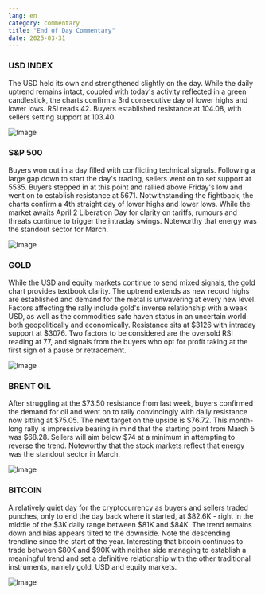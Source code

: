 ```yaml
---
lang: en
category: commentary
title: "End of Day Commentary"
date: 2025-03-31
---
```


### USD INDEX

The USD held its own and strengthened slightly on the day. While the daily uptrend remains intact, coupled with today's activity reflected in a green candlestick, the charts confirm a 3rd consecutive day of lower highs and lower lows. RSI reads 42. Buyers established resistance at 104.08, with sellers setting support at 103.40. 

![Image](https://markleighedu.github.io/img/Mar-2025/31-Mar-2025/usdindex.jpg)

### S&P 500

Buyers won out in a day filled with conflicting technical signals. Following a large gap down to start the day's trading, sellers went on to set support at 5535. Buyers stepped in at this point and rallied above Friday's low and went on to establish resistance at 5671. Notwithstanding the fightback, the charts confirm a 4th straight day of lower highs and lower lows. While the market awaits April 2 Liberation Day for clarity on tariffs, rumours and threats continue to trigger the intraday swings. Noteworthy that energy was the standout sector for March.

![Image](https://markleighedu.github.io/img/Mar-2025/31-Mar-2025/sp500.jpg)

### GOLD

While the USD and equity markets continue to send mixed signals, the gold chart provides textbook clarity. The uptrend extends as new record highs are established and demand for the metal is unwavering at every new level. Factors affecting the rally include gold's inverse relationship with a weak USD, as well as the commodities safe haven status in an uncertain world both geopolitically and economically. Resistance sits at $3126 with intraday support at $3076. Two factors to be considered are the oversold RSI reading at 77, and signals from the buyers who opt for profit taking at the first sign of a pause or retracement. 

![Image](https://markleighedu.github.io/img/Mar-2025/31-Mar-2025/brentoil.jpg)

### BRENT OIL

After struggling at the $73.50 resistance from last week, buyers confirmed the demand for oil and went on to rally convincingly with daily resistance now sitting at $75.05. The next target on the upside is $76.72. This month- long rally is impressive bearing in mind that the starting point from March 5 was $68.28. Sellers will aim below $74 at a minimum in attempting to reverse the trend. Noteworthy that the stock markets reflect that energy was the standout sector in March. 

![Image](https://markleighedu.github.io/img/Mar-2025/31-Mar-2025/bitcoin.jpg)

### BITCOIN

A relatively quiet day for the cryptocurrency as buyers and sellers traded punches, only to end the day back where it started, at $82.6K - right in the middle of the $3K daily range between $81K and $84K. The trend remains down and bias appears tilted to the downside. Note the descending trendline since the start of the year. Interesting that bitcoin continues to trade between $80K and $90K with neither side managing to establish a meaningful trend and set a definitive relationship with the other traditional instruments, namely gold, USD and equity markets.

![Image](https://markleighedu.github.io/img/Mar-2025/31-Mar-2025/bitcoin.jpg)

